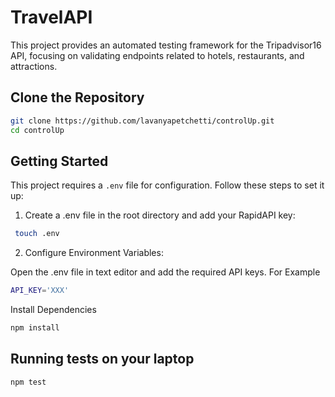 # TravelAPI
This project provides an automated testing framework for the Tripadvisor16 API, focusing on validating endpoints related to hotels, restaurants, and attractions.

## Clone the Repository
```bash
git clone https://github.com/lavanyapetchetti/controlUp.git
cd controlUp
```

## Getting Started

This project requires a `.env` file for configuration. Follow these steps to set it up:
1. Create a .env file in the root directory and add your RapidAPI key:
```bash
 touch .env 
 ```

2. Configure Environment Variables:

Open the .env file in text editor and add the required API keys. For Example
``` bash
API_KEY='XXX'
```
Install Dependencies
``` bash
npm install
```

## Running tests on your laptop
```bash
npm test
```
